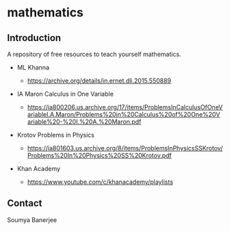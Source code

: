 # mathematics

## Introduction

A repository of free resources to teach yourself mathematics.

* ML Khanna

    * https://archive.org/details/in.ernet.dli.2015.550889

* IA Maron Calculus in One Variable

    * https://ia800206.us.archive.org/17/items/ProblemsInCalculusOfOneVariableI.A.Maron/Problems%20in%20Calculus%20of%20One%20Variable%20-%20I.%20A.%20Maron.pdf 

* Krotov Problems in Physics

    * https://ia801603.us.archive.org/8/items/ProblemsInPhysicsSSKrotov/Problems%20In%20Physics%20SS%20Krotov.pdf 

* Khan Academy

    * https://www.youtube.com/c/khanacademy/playlists



## Contact

Soumya Banerjee

